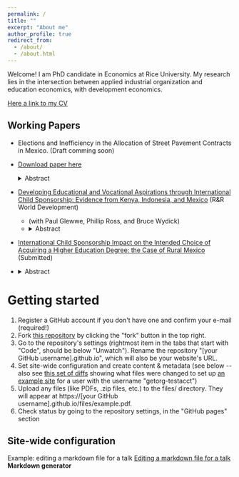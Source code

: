 ```yaml
---
permalink: /
title: ""
excerpt: "About me"
author_profile: true
redirect_from: 
  - /about/
  - /about.html
---
```


Welcome! I am PhD candidate in Economics at Rice University. My research lies in the intersection between applied industrial organization and education economics, with development economics.

[Here a link to my CV](http://academicpages.github.io/files/paper1.pdf)

## Working Papers
* Elections and Inefficiency in the Allocation of Street Pavement Contracts in Mexico. (Draft comming soon)

* [Download paper here](http://academicpages.github.io/files/paper1.pdf)
  <details>
    <summary>Abstract</summary>
    Text...
    </details> 
    
* [Developing Educational and Vocational Aspirations through International Child Sponsorship: Evidence
from Kenya, Indonesia, and Mexico](http://academicpages.github.io/files/paper2.pdf) (R&R World Development)
  * (with Paul Glewwe, Phillip Ross, and Bruce Wydick)  
  * <details>
    <summary>Abstract</summary>
    Text...
    </details>
    
 * [International Child Sponsorship Impact on the Intended Choice of
Acquiring a Higher Education Degree: the Case of Rural Mexico](http://academicpages.github.io/files/paper3.pdf) (Submitted)
   
  * <details>
    <summary>Abstract</summary>
    Text...
    </details>
 
Getting started
======
1. Register a GitHub account if you don't have one and confirm your e-mail (required!)
1. Fork [this repository](https://github.com/academicpages/academicpages.github.io) by clicking the "fork" button in the top right. 
1. Go to the repository's settings (rightmost item in the tabs that start with "Code", should be below "Unwatch"). Rename the repository "[your GitHub username].github.io", which will also be your website's URL.
1. Set site-wide configuration and create content & metadata (see below -- also see [this set of diffs](http://archive.is/3TPas) showing what files were changed to set up [an example site](https://getorg-testacct.github.io) for a user with the username "getorg-testacct")
1. Upload any files (like PDFs, .zip files, etc.) to the files/ directory. They will appear at https://[your GitHub username].github.io/files/example.pdf.  
1. Check status by going to the repository settings, in the "GitHub pages" section

Site-wide configuration
------
Example: editing a markdown file for a talk
[Editing a markdown file for a talk](/images/editing-talk.png)
**Markdown generator**
